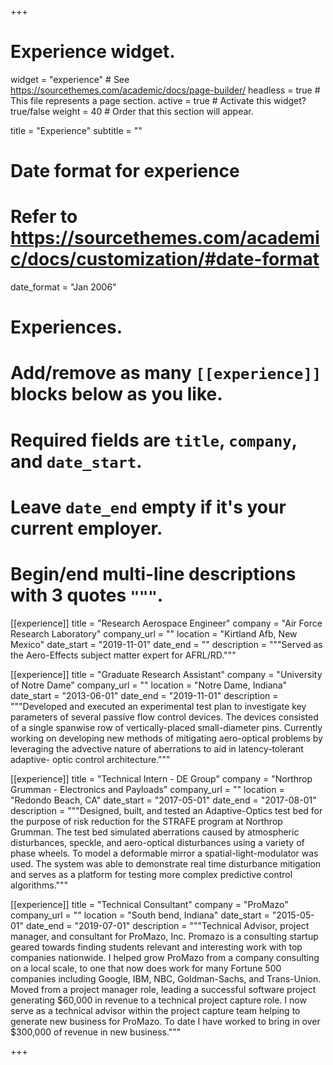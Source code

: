 +++
# Experience widget.
widget = "experience"  # See https://sourcethemes.com/academic/docs/page-builder/
headless = true  # This file represents a page section.
active = true  # Activate this widget? true/false
weight = 40  # Order that this section will appear.

title = "Experience"
subtitle = ""

# Date format for experience
#   Refer to https://sourcethemes.com/academic/docs/customization/#date-format
date_format = "Jan 2006"

# Experiences.
#   Add/remove as many `[[experience]]` blocks below as you like.
#   Required fields are `title`, `company`, and `date_start`.
#   Leave `date_end` empty if it's your current employer.
#   Begin/end multi-line descriptions with 3 quotes `"""`.
[[experience]]
  title = "Research Aerospace Engineer"
  company = "Air Force Research Laboratory"
  company_url = ""
  location = "Kirtland Afb, New Mexico"
  date_start = "2019-11-01"
  date_end = ""
  description = """Served as the Aero-Effects subject matter expert for AFRL/RD."""

[[experience]]
  title = "Graduate Research Assistant"
  company = "University of Notre Dame"
  company_url = ""
  location = "Notre Dame, Indiana"
  date_start = "2013-06-01"
  date_end = "2019-11-01"
  description = """Developed and executed an experimental test plan to investigate key parameters of several
passive flow control devices. The devices consisted of a single spanwise row of vertically-placed small-diameter pins. Currently working on developing new methods of mitigating aero-optical problems by leveraging the advective nature of aberrations to aid in latency-tolerant adaptive- optic control architecture."""

[[experience]]
  title = "Technical Intern - DE Group"
  company = "Northrop Grumman -  Electronics and Payloads"
  company_url = ""
  location = "Redondo Beach, CA"
  date_start = "2017-05-01"
  date_end = "2017-08-01"
  description = """Designed, built, and tested an Adaptive-Optics test bed for the purpose of risk reduction for the STRAFE program at Northrop Grumman.  The test bed simulated aberrations caused by atmospheric disturbances, speckle, and aero-optical disturbances using a variety of phase wheels.  To model a deformable mirror a spatial-light-modulator was used.  The system was able to demonstrate real time disturbance mitigation and serves as a platform for testing more complex predictive control algorithms."""

[[experience]]
  title = "Technical Consultant"
  company = "ProMazo"
  company_url = ""
  location = "South bend, Indiana"
  date_start = "2015-05-01"
  date_end = "2019-07-01"
  description = """Technical Advisor, project manager, and consultant for ProMazo, Inc.  Promazo is a consulting startup geared towards finding students relevant and interesting work with top companies nationwide. I helped grow ProMazo from a company consulting on a local scale, to one that now does work for many Fortune 500 companies including Google, IBM, NBC, Goldman-Sachs, and Trans-Union.  Moved from a project manager role, leading a successful software project generating \$60,000 in revenue to a technical project capture role.  I now serve as a technical advisor within the project capture team helping to generate new business for ProMazo.  To date I have worked to bring in over \$300,000 of revenue in new business."""

+++
